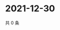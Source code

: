 # 2021-12-30

共 0 条

<!-- BEGIN WEIBO -->
<!-- 最后更新时间 Thu Dec 30 2021 01:20:15 GMT+0800 (China Standard Time) -->

<!-- END WEIBO -->
